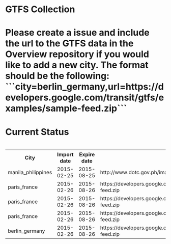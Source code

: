 <h1>GTFS Collection<h1/>
<p>Please create a issue and include the url to the GTFS data in the Overview repository if you would like to add a new city. The format should be the following: <br>```city=berlin_germany,url=https://developers.google.com/transit/gtfs/examples/sample-feed.zip```<p/>
<h1>Current Status<h1/>
 <table><tr><th>City</th><th>Import date</th><th>Expire date</th><th>Source</th></tr><tr><td>manila_philippines</td><td>2015-02-25</td><td>2015-08-25</td><td>http://www.dotc.gov.ph/images/Open_Data/gtfs_884416.zip</td><tr><td>paris_france</td><td>2015-02-26</td><td>2015-08-26</td><td>https://developers.google.com/transit/gtfs/examples/sample-feed.zip</td><tr><td>paris_france</td><td>2015-02-26</td><td>2015-08-26</td><td>https://developers.google.com/transit/gtfs/examples/sample-feed.zip</td><tr><td>paris_france</td><td>2015-02-26</td><td>2015-08-26</td><td>https://developers.google.com/transit/gtfs/examples/sample-feed.zip</td><tr><td>berlin_germany</td><td>2015-02-26</td><td>2015-08-26</td><td>https://developers.google.com/transit/gtfs/examples/sample-feed.zip</td></table>
